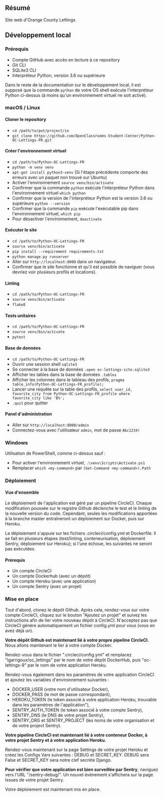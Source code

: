 ## Résumé

Site web d'Orange County Lettings

## Développement local

### Prérequis

- Compte GitHub avec accès en lecture à ce repository
- Git CLI
- SQLite3 CLI
- Interpréteur Python, version 3.6 ou supérieure

Dans le reste de la documentation sur le développement local, il est supposé que la commande `python` de votre OS shell exécute l'interpréteur Python ci-dessus (à moins qu'un environnement virtuel ne soit activé).

### macOS / Linux

#### Cloner le repository

- `cd /path/to/put/project/in`
- `git clone https://github.com/OpenClassrooms-Student-Center/Python-OC-Lettings-FR.git`

#### Créer l'environnement virtuel

- `cd /path/to/Python-OC-Lettings-FR`
- `python -m venv venv`
- `apt-get install python3-venv` (Si l'étape précédente comporte des erreurs avec un paquet non trouvé sur Ubuntu)
- Activer l'environnement `source venv/bin/activate`
- Confirmer que la commande `python` exécute l'interpréteur Python dans l'environnement virtuel
`which python`
- Confirmer que la version de l'interpréteur Python est la version 3.6 ou supérieure `python --version`
- Confirmer que la commande `pip` exécute l'exécutable pip dans l'environnement virtuel, `which pip`
- Pour désactiver l'environnement, `deactivate`

#### Exécuter le site

- `cd /path/to/Python-OC-Lettings-FR`
- `source venv/bin/activate`
- `pip install --requirement requirements.txt`
- `python manage.py runserver`
- Aller sur `http://localhost:8000` dans un navigateur.
- Confirmer que le site fonctionne et qu'il est possible de naviguer (vous devriez voir plusieurs profils et locations).

#### Linting

- `cd /path/to/Python-OC-Lettings-FR`
- `source venv/bin/activate`
- `flake8`

#### Tests unitaires

- `cd /path/to/Python-OC-Lettings-FR`
- `source venv/bin/activate`
- `pytest`

#### Base de données

- `cd /path/to/Python-OC-Lettings-FR`
- Ouvrir une session shell `sqlite3`
- Se connecter à la base de données `.open oc-lettings-site.sqlite3`
- Afficher les tables dans la base de données `.tables`
- Afficher les colonnes dans le tableau des profils, `pragma table_info(Python-OC-Lettings-FR_profile);`
- Lancer une requête sur la table des profils, `select user_id, favorite_city from
  Python-OC-Lettings-FR_profile where favorite_city like 'B%';`
- `.quit` pour quitter

#### Panel d'administration

- Aller sur `http://localhost:8000/admin`
- Connectez-vous avec l'utilisateur `admin`, mot de passe `Abc1234!`

### Windows

Utilisation de PowerShell, comme ci-dessus sauf :

- Pour activer l'environnement virtuel, `.\venv\Scripts\Activate.ps1`
- Remplacer `which <my-command>` par `(Get-Command <my-command>).Path`

### Déploiement

#### Vue d'ensemble
Le déploiement de l'application est géré par un pipeline CircleCI. Chaque modification poussée sur le registre Github déclenche le test et le linting de la nouvelle version du code. Cependant, seules les modifications apportées à la branche master entraîneront un déploiement sur Docker, puis sur Heroku.

Le déploiement s'appuie sur les fichiers .circleci/config.yml et Dockerfile. Il se fait en plusieurs étapes (test/linting, conteneurisation, déploiement Sentry, déploiement sur Heroku); si l'une échoue, les suivantes ne seront pas exécutées.

#### Prérequis
- Un compte CircleCI
- Un compte Dockerhub (avec un dépôt)
- Un compte Heroku (avec une application)
- Un compte Sentry (avec un projet)

### Mise en place
Tout d'abord, clonez le dépôt Github. Après cela, rendez-vous sur votre compte CircleCI, cliquez sur le bouton "Ajoutez un projet" et suivez les instructions afin de lier votre nouveau dépôt à CircleCI. N'acceptez pas que CircleCI génère automatiquement un fichier config.yml pour vous (vous en avez déjà un).

**Votre dépôt Github est maintenant lié à votre propre pipeline CircleCI.** Nous allons maintenant le lier à votre compte Docker.

Rendez-vous dans le fichier ".circleci/config.yml" et remplacez "lgarrigoux/oc_lettings" par le nom de votre dépôt DockerHub, puis "oc-lettings-9" par le nom de  votre application Heroku.

Rendez-vous également dans les paramètres de votre application CircleCI et ajoutez les variables d'environnement suivantes :

- DOCKER_USER (votre nom d'utilisateur Docker),
- DOCKER_PASS (le mot de passe correspondant),
- HEROKU_TOKEN (le token associé à votre application Heroku, trouvable dans les paramètres de l'application"),
- SENTRY_AUTH_TOKEN (le token associé à votre compte Sentry),
- SENTRY_DNS (le DNS de votre projet Sentry),
- SENTRY_ORG et SENTRY_PROJECT (les noms de votre organisation et de votre project Sentry).

**Votre pipeline CircleCI est maintenant lié à votre conteneur Docker, à votre projet Sentry et à votre application Heroku.**

Rendez-vous maintenant sur la page Settings de votre projet Heroku et créez les Configs Vars suivantes : DEBUG et SECRET_KEY. DEBUG sera False et SECRET_KEY sera notre clef secrète Django.

**Pour vérifier que votre application est bien surveillée par Sentry**, naviguez vers l'URL "/sentry-debug/". Un nouvel événement s'affichera sur la page Issues de votre projet Sentry.

Votre déploiement est maintenant mis en place.
